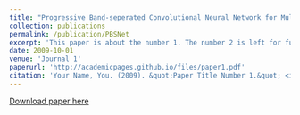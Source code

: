 ```yaml
---
title: "Progressive Band-seperated Convolutional Neural Network for Multispectral Pansharpening"
collection: publications
permalink: /publication/PBSNet
excerpt: 'This paper is about the number 1. The number 2 is left for future work.'
date: 2009-10-01
venue: 'Journal 1'
paperurl: 'http://academicpages.github.io/files/paper1.pdf'
citation: 'Your Name, You. (2009). &quot;Paper Title Number 1.&quot; <i>Journal 1</i>. 1(1).'
---
```

[Download paper here](https://github.com/SerendipitysX/ShishiXiao.github.io/blob/master/files/IGARSS2021_PBSNet.pdf)

